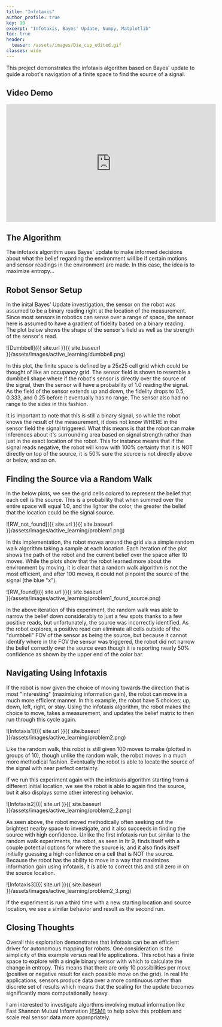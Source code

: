 ```yaml
---
title: "Infotaxis"
author_profile: true
key: 99
excerpt: "Infotaxis, Bayes' Update, Numpy, Matplotlib"
toc: true
header:
  teaser: /assets/images/Die_cup_edited.gif
classes: wide
---
```



This project demonstrates the infotaxis algorithm based on Bayes' update to guide a robot's navigation of a finite space to find the source of a signal. 

## Video Demo
<iframe width="560" height="315" src="https://www.youtube.com/embed/jDVT8ASbmU0?si=vnFh2my61y2Ffp5y" title="YouTube video player" frameborder="0" allow="accelerometer; autoplay; clipboard-write; encrypted-media; gyroscope; picture-in-picture; web-share" referrerpolicy="strict-origin-when-cross-origin" allowfullscreen></iframe>

## The Algorithm
The infotaxis algorithm uses Bayes' update to make informed decisions about what the belief regarding the environment will be if certain motions and sensor readings in the environment are made. In this case, the idea is to maximize entropy...

## Robot Sensor Setup
In the inital Bayes' Update investigation, the sensor on the robot was assumed to be a binary reading right at the location of the measurement. Since most sensors in robotics can sense over a range of space, the sensor here is assumed to have a gradient of fidelity based on a binary reading. The plot below shows the shape of the sensor's field as well as the strength of the sensor's read.

![Dumbbell]({{ site.url }}{{ site.baseurl }}/assets/images/active_learning/dumbbell.png)

In this plot, the finite space is defined by a 25x25 cell grid which could be thought of like an occupancy grid. The sensor field is shown to resemble a dumbbell shape where if the robot's sensor is directly over the source of the signal, then the sensor will have a probability of 1.0 reading the signal. As the field of the sensor extends up and down, the fidelity drops to 0.5, 0.333, and 0.25 before it eventually has no range. The sensor also had no range to the sides in this fashion.

It is important to note that this is still a binary signal, so while the robot knows the result of the measurement, it does not know WHERE in the sensor field the signal triggered. What this means is that the robot can make inferences about it's surrounding area based on signal strength rather than just in the exact location of the robot. This for instance means that if the signal reads negative, the robot will know with 100% certainty that it is NOT directly on top of the source, it is 50% sure the source is not directly above or below, and so on. 

## Finding the Source via a Random Walk
In the below plots, we see the grid cells colored to represent the belief that each cell is the source. This is a probability that when summed over the entire space will equal 1.0, and the lighter the color, the greater the belief that the location could be the signal source. 

![RW_not_found]({{ site.url }}{{ site.baseurl }}/assets/images/active_learning/problem1.png)

In this implementation, the robot moves around the grid via a simple random walk algorithm taking a sample at each location. Each iteration of the plot shows the path of the robot and the current belief over the space after 10 moves. While the plots show that the robot learned more about the environment by moving, it is clear that a random walk algorithm is not the most efficient, and after 100 moves, it could not pinpoint the source of the signal (the blue "x"). 

![RW_found]({{ site.url }}{{ site.baseurl }}/assets/images/active_learning/problem1_found_source.png)

In the above iteration of this experiment, the random walk was able to narrow the belief down considerably to just a few spots thanks to a few positive reads, but unfortunately, the source was incorrectly identified. As the robot explores, a positive read can eliminate all cells outside of the "dumbbell" FOV of the sensor as being the source, but because it cannot identify where in the FOV the sensor was triggered, the robot did not narrow the belief correctly over the source even though it is reporting nearly 50% confidence as shown by the upper end of the color bar. 

## Navigating Using Infotaxis
If the robot is now given the choice of moving towards the direction that is most "interesting" (maximizing information gain), the robot can move in a much more efficient manner. In this example, the robot have 5 choices: up, down, left, right, or stay. Using the infotaxis algorithm, the robot makes the choice to move, takes a measurement, and updates the belief matrix to then run through this cycle again. 

![Infotaxis1]({{ site.url }}{{ site.baseurl }}/assets/images/active_learning/problem2.png)

Like the random walk, this robot is still given 100 moves to make (plotted in groups of 10), though unlike the random walk, the robot moves in a much more methodical fashion. Eventually the robot is able to locate the source of the signal with near perfect certainty. 

If we run this experiment again with the infotaxis algorithm starting from a different initial location, we see the robot is able to again find the source, but it also displays some other interesting behavior.

![Infotaxis2]({{ site.url }}{{ site.baseurl }}/assets/images/active_learning/problem2_2.png)

As seen above, the robot moved methodically often seeking out the brightest nearby space to investigate, and it also succeeds in finding the source with high confidence. Unlike the first infotaxis run but similar to the random walk experiments, the robot, as seen in Itr 9, finds itself with a couple potential options for where the source is, and it also finds itself initially guessing a high confidence on a cell that is NOT the source. Because the robot has the ability to move in a way that maximizes information gain using infotaxis, it is able to correct this and still zero in on the source location.

![Infotaxis3]({{ site.url }}{{ site.baseurl }}/assets/images/active_learning/problem2_3.png)

If the experiment is run a third time with a new starting location and source location, we see a similar behavior and result as the second run. 


## Closing Thoughts
Overall this exploration demonstrates that infotaxis can be an efficient driver for autonomous mapping for robots. One consideration is the simplicity of this example versus real life applications. This robot has a finite space to explore with a single binary sensor with which to calculate the change in entropy. This means that there are only 10 possibilities per move (positive or negative result for each possible move on the grid). In real life applications, sensors produce data over a more continuous rather than discrete set of results which means that the scaling for the update becomes significantly more computationally heavy. 

I am interested to investigate algorthms involving mutual information like Fast Shannon Mutual Information [(FSMI)](https://lean.mit.edu/highlights/mutual-information) to help solve this problem and scale real sensor data more appropriately.
